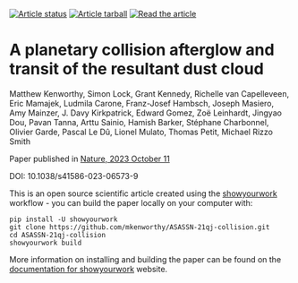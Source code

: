 <a href="https://github.com/mkenworthy/ASASSN-21qj-collision/actions/workflows/build.yml"><img src="https://github.com/mkenworthy/ASASSN-21qj-collision/actions/workflows/build.yml/badge.svg?branch=main" alt="Article status"/></a>
<a href="https://github.com/mkenworthy/ASASSN-21qj-collision/raw/main-pdf/arxiv.tar.gz"><img src="https://img.shields.io/badge/article-tarball-blue.svg?style=flat" alt="Article tarball"/></a>
<a href="https://github.com/mkenworthy/ASASSN-21qj-collision/raw/main-pdf/ms.pdf"><img src="https://img.shields.io/badge/article-pdf-blue.svg?style=flat" alt="Read the article"/></a>

# A planetary collision afterglow and transit of the resultant dust cloud

Matthew Kenworthy, Simon Lock, Grant Kennedy, Richelle van Capelleveen, Eric Mamajek, Ludmila Carone, Franz-Josef Hambsch, Joseph Masiero, Amy Mainzer, J. Davy Kirkpatrick, Edward Gomez, Zoë Leinhardt, Jingyao Dou, Pavan Tanna, Arttu Sainio, Hamish Barker, Stéphane Charbonnel, Olivier Garde, Pascal Le Dû, Lionel Mulato, Thomas Petit, Michael Rizzo Smith

Paper published in [Nature, 2023 October 11](https://www.nature.com/articles/s41586-023-06573-9)

DOI: 10.1038/s41586-023-06573-9

This is an open source scientific article created using the [showyourwork](https://github.com/showyourwork/showyourwork) workflow - you can build the paper locally on your computer with:

    pip install -U showyourwork
    git clone https://github.com/mkenworthy/ASASSN-21qj-collision.git
    cd ASASSN-21qj-collision
    showyourwork build

More information on installing and building the paper can be found on the [documentation for showyourwork](https://show-your.work/en/latest/) website.
